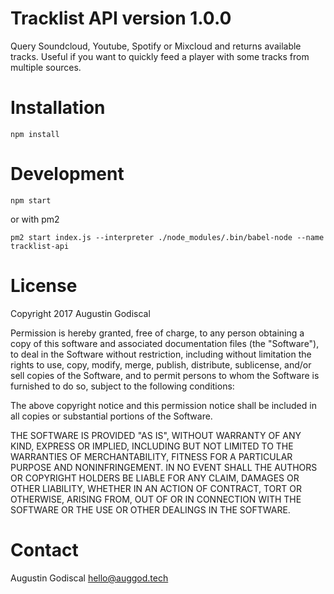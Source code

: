 # Tracklist API version 1.0.0

Query Soundcloud, Youtube, Spotify or Mixcloud and returns available tracks.
Useful if you want to quickly feed a player with some tracks from multiple sources.

# Installation

    npm install

# Development

    npm start

  or with pm2

    pm2 start index.js --interpreter ./node_modules/.bin/babel-node --name tracklist-api

# License

Copyright 2017 Augustin Godiscal

Permission is hereby granted, free of charge, to any person obtaining a copy of this software and associated documentation files (the "Software"), to deal in the Software without restriction, including without limitation the rights to use, copy, modify, merge, publish, distribute, sublicense, and/or sell copies of the Software, and to permit persons to whom the Software is furnished to do so, subject to the following conditions:

The above copyright notice and this permission notice shall be included in all copies or substantial portions of the Software.

THE SOFTWARE IS PROVIDED "AS IS", WITHOUT WARRANTY OF ANY KIND, EXPRESS OR IMPLIED, INCLUDING BUT NOT LIMITED TO THE WARRANTIES OF MERCHANTABILITY, FITNESS FOR A PARTICULAR PURPOSE AND NONINFRINGEMENT. IN NO EVENT SHALL THE AUTHORS OR COPYRIGHT HOLDERS BE LIABLE FOR ANY CLAIM, DAMAGES OR OTHER LIABILITY, WHETHER IN AN ACTION OF CONTRACT, TORT OR OTHERWISE, ARISING FROM, OUT OF OR IN CONNECTION WITH THE SOFTWARE OR THE USE OR OTHER DEALINGS IN THE SOFTWARE.

# Contact

Augustin Godiscal <hello@auggod.tech>
